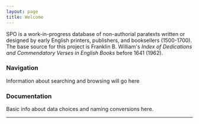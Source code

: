 ```yaml
---
layout: page
title: Welcome
---
```


SPO is a work-in-progress database of non-authorial paratexts written or designed by early English printers, publishers, and booksellers (1500-1700). The base source for this project is Franklin B. William's *Index of Dedications and Commendatory Verses in English Books* before 1641 (1962).

### Navigation

Information about searching and browsing will go here

### Documentation

Basic info about data choices and naming conversions here.

---
